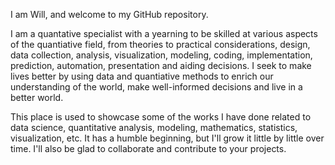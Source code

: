 I am Will, and welcome to my GitHub repository. 

I am a quantative specialist with a yearning to be skilled at various aspects of the quantiative field, from theories to practical considerations, design, data collection, analysis, visualization, modeling, coding, implementation, prediction, automation, presentation and aiding decisions. I seek to make lives better by using data and quantiative methods to enrich our understanding of the world, make well-informed decisions and live in a better world.

This place is used to showcase some of the works I have done related to data science, quantitative analysis, modeling, mathematics, statistics, visualization, etc. 
It has a humble beginning, but I'll grow it little by little over time. I'll also be glad to collaborate and contribute to your projects.
